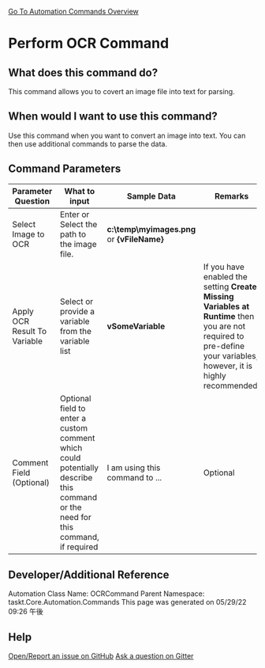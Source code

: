 <!--TITLE: Perform OCR Command -->
<!-- SUBTITLE: a command in the Image Commands group. -->
[Go To Automation Commands Overview](/automation-commands.md)


# Perform OCR Command


## What does this command do?
This command allows you to covert an image file into text for parsing.


## When would I want to use this command?
Use this command when you want to convert an image into text.  You can then use additional commands to parse the data.


## Command Parameters
| Parameter Question   	| What to input  	|  Sample Data 	| Remarks  	|
| ---                    | ---               | ---           | ---       |
|Select Image to OCR|Enter or Select the path to the image file.|**c:\temp\myimages.png** or **{vFileName}**||
|Apply OCR Result To Variable|Select or provide a variable from the variable list|**vSomeVariable**|If you have enabled the setting **Create Missing Variables at Runtime** then you are not required to pre-define your variables, however, it is highly recommended.|
|Comment Field (Optional)|Optional field to enter a custom comment which could potentially describe this command or the need for this command, if required|I am using this command to ...|Optional|








## Developer/Additional Reference
Automation Class Name: OCRCommand
Parent Namespace: taskt.Core.Automation.Commands
This page was generated on 05/29/22 09:26 午後


## Help
[Open/Report an issue on GitHub](https://github.com/saucepleez/taskt/issues/new)
[Ask a question on Gitter](https://gitter.im/taskt-rpa/Lobby)
